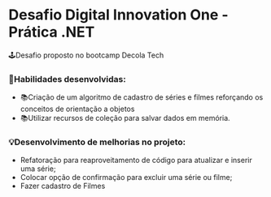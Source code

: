# Desafio Digital Innovation One - Prática .NET
🕹Desafio proposto no bootcamp Decola Tech
### 📌Habilidades desenvolvidas:
* 📚Criação de um algoritmo de cadastro de séries e filmes reforçando os conceitos de orientação a objetos
* 📚Utilizar recursos de coleção para salvar dados em memória.

### 💡Desenvolvimento de melhorias no projeto:
 * Refatoração para reaproveitamento de código para atualizar e inserir uma série;
 * Colocar opção de confirmação para excluir uma série ou filme;
 * Fazer cadastro de Filmes

